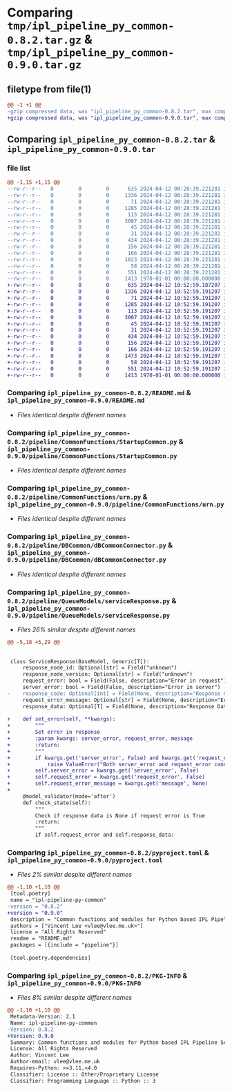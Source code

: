 # Comparing `tmp/ipl_pipeline_py_common-0.8.2.tar.gz` & `tmp/ipl_pipeline_py_common-0.9.0.tar.gz`

## filetype from file(1)

```diff
@@ -1 +1 @@
-gzip compressed data, was "ipl_pipeline_py_common-0.8.2.tar", max compression
+gzip compressed data, was "ipl_pipeline_py_common-0.9.0.tar", max compression
```

## Comparing `ipl_pipeline_py_common-0.8.2.tar` & `ipl_pipeline_py_common-0.9.0.tar`

### file list

```diff
@@ -1,15 +1,15 @@
--rw-r--r--   0        0        0      635 2024-04-12 00:28:39.221281 ipl_pipeline_py_common-0.8.2/README.md
--rw-r--r--   0        0        0     1336 2024-04-12 00:28:39.221281 ipl_pipeline_py_common-0.8.2/pipeline/CommonFunctions/StartupCommon.py
--rw-r--r--   0        0        0       71 2024-04-12 00:28:39.221281 ipl_pipeline_py_common-0.8.2/pipeline/CommonFunctions/__init__.py
--rw-r--r--   0        0        0     1285 2024-04-12 00:28:39.221281 ipl_pipeline_py_common-0.8.2/pipeline/CommonFunctions/urn.py
--rw-r--r--   0        0        0      113 2024-04-12 00:28:39.221281 ipl_pipeline_py_common-0.8.2/pipeline/DBCommon/__init__.py
--rw-r--r--   0        0        0     3007 2024-04-12 00:28:39.221281 ipl_pipeline_py_common-0.8.2/pipeline/DBCommon/dBCommonConnector.py
--rw-r--r--   0        0        0       45 2024-04-12 00:28:39.221281 ipl_pipeline_py_common-0.8.2/pipeline/DBCommon/exceptions.py
--rw-r--r--   0        0        0       31 2024-04-12 00:28:39.221281 ipl_pipeline_py_common-0.8.2/pipeline/DBCommon/models/__init__.py
--rw-r--r--   0        0        0      434 2024-04-12 00:28:39.221281 ipl_pipeline_py_common-0.8.2/pipeline/DBCommon/models/base.py
--rw-r--r--   0        0        0      156 2024-04-12 00:28:39.221281 ipl_pipeline_py_common-0.8.2/pipeline/QueueModels/__init__.py
--rw-r--r--   0        0        0      166 2024-04-12 00:28:39.221281 ipl_pipeline_py_common-0.8.2/pipeline/QueueModels/serviceRequest.py
--rw-r--r--   0        0        0     1023 2024-04-12 00:28:39.221281 ipl_pipeline_py_common-0.8.2/pipeline/QueueModels/serviceResponse.py
--rw-r--r--   0        0        0       58 2024-04-12 00:28:39.221281 ipl_pipeline_py_common-0.8.2/pipeline/__init__.py
--rw-r--r--   0        0        0      551 2024-04-12 00:28:39.221281 ipl_pipeline_py_common-0.8.2/pyproject.toml
--rw-r--r--   0        0        0     1413 1970-01-01 00:00:00.000000 ipl_pipeline_py_common-0.8.2/PKG-INFO
+-rw-r--r--   0        0        0      635 2024-04-12 10:52:59.187207 ipl_pipeline_py_common-0.9.0/README.md
+-rw-r--r--   0        0        0     1336 2024-04-12 10:52:59.191207 ipl_pipeline_py_common-0.9.0/pipeline/CommonFunctions/StartupCommon.py
+-rw-r--r--   0        0        0       71 2024-04-12 10:52:59.191207 ipl_pipeline_py_common-0.9.0/pipeline/CommonFunctions/__init__.py
+-rw-r--r--   0        0        0     1285 2024-04-12 10:52:59.191207 ipl_pipeline_py_common-0.9.0/pipeline/CommonFunctions/urn.py
+-rw-r--r--   0        0        0      113 2024-04-12 10:52:59.191207 ipl_pipeline_py_common-0.9.0/pipeline/DBCommon/__init__.py
+-rw-r--r--   0        0        0     3007 2024-04-12 10:52:59.191207 ipl_pipeline_py_common-0.9.0/pipeline/DBCommon/dBCommonConnector.py
+-rw-r--r--   0        0        0       45 2024-04-12 10:52:59.191207 ipl_pipeline_py_common-0.9.0/pipeline/DBCommon/exceptions.py
+-rw-r--r--   0        0        0       31 2024-04-12 10:52:59.191207 ipl_pipeline_py_common-0.9.0/pipeline/DBCommon/models/__init__.py
+-rw-r--r--   0        0        0      434 2024-04-12 10:52:59.191207 ipl_pipeline_py_common-0.9.0/pipeline/DBCommon/models/base.py
+-rw-r--r--   0        0        0      156 2024-04-12 10:52:59.191207 ipl_pipeline_py_common-0.9.0/pipeline/QueueModels/__init__.py
+-rw-r--r--   0        0        0      166 2024-04-12 10:52:59.191207 ipl_pipeline_py_common-0.9.0/pipeline/QueueModels/serviceRequest.py
+-rw-r--r--   0        0        0     1473 2024-04-12 10:52:59.191207 ipl_pipeline_py_common-0.9.0/pipeline/QueueModels/serviceResponse.py
+-rw-r--r--   0        0        0       58 2024-04-12 10:52:59.191207 ipl_pipeline_py_common-0.9.0/pipeline/__init__.py
+-rw-r--r--   0        0        0      551 2024-04-12 10:52:59.191207 ipl_pipeline_py_common-0.9.0/pyproject.toml
+-rw-r--r--   0        0        0     1413 1970-01-01 00:00:00.000000 ipl_pipeline_py_common-0.9.0/PKG-INFO
```

### Comparing `ipl_pipeline_py_common-0.8.2/README.md` & `ipl_pipeline_py_common-0.9.0/README.md`

 * *Files identical despite different names*

### Comparing `ipl_pipeline_py_common-0.8.2/pipeline/CommonFunctions/StartupCommon.py` & `ipl_pipeline_py_common-0.9.0/pipeline/CommonFunctions/StartupCommon.py`

 * *Files identical despite different names*

### Comparing `ipl_pipeline_py_common-0.8.2/pipeline/CommonFunctions/urn.py` & `ipl_pipeline_py_common-0.9.0/pipeline/CommonFunctions/urn.py`

 * *Files identical despite different names*

### Comparing `ipl_pipeline_py_common-0.8.2/pipeline/DBCommon/dBCommonConnector.py` & `ipl_pipeline_py_common-0.9.0/pipeline/DBCommon/dBCommonConnector.py`

 * *Files identical despite different names*

### Comparing `ipl_pipeline_py_common-0.8.2/pipeline/QueueModels/serviceResponse.py` & `ipl_pipeline_py_common-0.9.0/pipeline/QueueModels/serviceResponse.py`

 * *Files 26% similar despite different names*

```diff
@@ -5,18 +5,29 @@
 
 
 class ServiceResponse(BaseModel, Generic[T]):
     response_node_id: Optional[str] = Field("unknown")
     response_node_version: Optional[str] = Field("unknown")
     request_error: bool = Field(False, description="Error in request")
     server_error: bool = Field(False, description="Error in server")
-    response_code: Optional[int] = Field(None, description="Response Code")
     request_error_message: Optional[str] = Field(None, description="Error Message")
     response_data: Optional[T] = Field(None, description="Response Data")
 
+    def set_error(self, **kwargs):
+        """
+        Set error in response
+        :param kwargs: server_error, request_error, message
+        :return:
+        """
+        if kwargs.get('server_error', False) and kwargs.get('request_error', False):
+            raise ValueError("Both server_error and request_error cannot be True")
+        self.server_error = kwargs.get('server_error', False)
+        self.request_error = kwargs.get('request_error', False)
+        self.request_error_message = kwargs.get('message', None)
+
     @model_validator(mode='after')
     def check_state(self):
         """
         Check if response data is None if request error is True
         :return:
         """
         if self.request_error and self.response_data:
```

### Comparing `ipl_pipeline_py_common-0.8.2/pyproject.toml` & `ipl_pipeline_py_common-0.9.0/pyproject.toml`

 * *Files 2% similar despite different names*

```diff
@@ -1,10 +1,10 @@
 [tool.poetry]
 name = "ipl-pipeline-py-common"
-version = "0.8.2"
+version = "0.9.0"
 description = "Common functions and modules for Python based IPL Pipeline Services"
 authors = ["Vincent Lee <vlee@vlee.me.uk>"]
 license = "All Rights Reserved"
 readme = "README.md"
 packages = [{include = "pipeline"}]
 
 [tool.poetry.dependencies]
```

### Comparing `ipl_pipeline_py_common-0.8.2/PKG-INFO` & `ipl_pipeline_py_common-0.9.0/PKG-INFO`

 * *Files 8% similar despite different names*

```diff
@@ -1,10 +1,10 @@
 Metadata-Version: 2.1
 Name: ipl-pipeline-py-common
-Version: 0.8.2
+Version: 0.9.0
 Summary: Common functions and modules for Python based IPL Pipeline Services
 License: All Rights Reserved
 Author: Vincent Lee
 Author-email: vlee@vlee.me.uk
 Requires-Python: >=3.11,<4.0
 Classifier: License :: Other/Proprietary License
 Classifier: Programming Language :: Python :: 3
```

